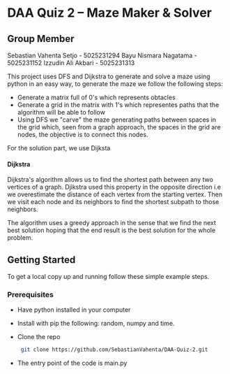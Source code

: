 
# DAA Quiz 2 – Maze Maker & Solver
## Group Member
Sebastian Vahenta Setjo  	- 5025231294
Bayu Nismara Nagatama 	- 5025231152
Izzudin Ali Akbari		- 5025231313

This project uses DFS and Dijkstra to generate and solve a maze using python in an easy way, to generate the maze we follow the following steps:

- Generate a matrix full of 0's which represents obtacles
- Generate a grid in the matrix with 1's which representes paths that the algorithm will be able to follow
- Using DFS we "carve" the maze generating paths between spaces in the grid which, seen from a graph approach, the spaces in the grid are nodes, the objective is to connect this nodes.

For the solution part, we use Dijksta

#### Dijkstra

Dijkstra's algorithm allows us to find the shortest path between any two vertices of a graph. Djikstra used this property in the opposite direction i.e we overestimate the distance of each vertex from the starting vertex. Then we visit each node and its neighbors to find the shortest subpath to those neighbors.

The algorithm uses a greedy approach in the sense that we find the next best solution hoping that the end result is the best solution for the whole problem. 

<!-- GETTING STARTED -->
## Getting Started

To get a local copy up and running follow these simple example steps.

### Prerequisites

- Have python installed in your computer

- Install with pip the following: random, numpy and time.

- Clone the repo
   ```sh
    git clone https://github.com/SebastianVahenta/DAA-Quiz-2.git
   ```
- The entry point of the code is main.py


